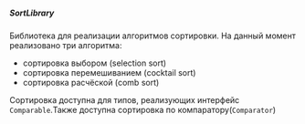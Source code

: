 ##### SortLibrary

Библиотека для реализации алгоритмов сортировки. 
На данный момент реализовано три алгоритма:

* сортировка выбором (selection sort)
* сортировка перемешиванием (cocktail sort)
* сортировка расчёской (comb sort)

Сортировка доступна для типов, реализующих интерфейс `Comparable`.Также доступна сортировка по компаратору(`Comparator`)
